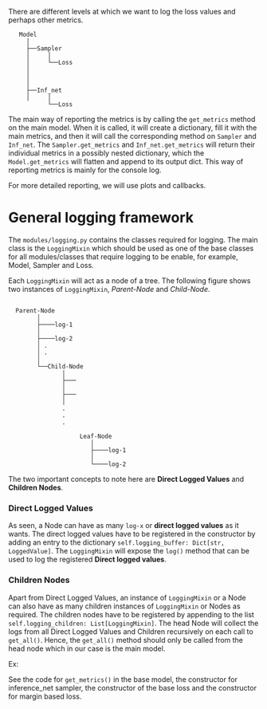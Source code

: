 There are different levels at which we want to log the loss values and perhaps other metrics.

```
   Model
     │
     ├──Sampler
     │     │
     │     └──Loss
     │
     │
     │
     ├──Inf_net
     │     │
           └──Loss
```
The main way of reporting the metrics is by calling the `get_metrics` method on the main model. When it is called, it will create a dictionary, fill it with the main metrics, and then it will call the corresponding method on `Sampler` and `Inf_net`. The `Sampler.get_metrics` and `Inf_net.get_metrics` will return their individual metrics in a possibly nested dictionary, which the `Model.get_metrics` will flatten and append to its output dict. This way of reporting metrics is mainly for the console log.

For more detailed reporting, we will use plots and callbacks.

# General logging framework

The `modules/logging.py` contains the classes required for logging. The main class is the `LoggingMixin` which should be used as one of the base classes for all modules/classes that require logging to be enable, for example, Model, Sampler and Loss. 

Each `LoggingMixin` will act as a node of a tree. The following figure shows two instances of `LoggingMixin`, *Parent-Node* and *Child-Node*.

```

  Parent-Node
        │
        ├────log-1
        │
        ├────log-2
        │ .
        │ .
        │
        └──Child-Node
               │
               ├───
               │
               ├───
               │
               .
               .
               .

                    Leaf-Node
                       │
                       ├────log-1
                       │
                       └────log-2

```
The two important concepts to note here are **Direct Logged Values** and **Children Nodes**.

### Direct Logged Values
As seen, a Node can have as many `log-x` or **direct logged values** as it wants. The direct logged values have to be registered in the constructor by adding an entry to the dictionary `self.logging_buffer: Dict[str, LoggedValue]`. The `LoggingMixin` will expose the `log()` method that can be used to log the registered **Direct logged values**.

### Children Nodes
Apart from Direct Logged Values, an instance of `LoggingMixin` or a Node can also have as many children instances of `LoggingMixin` or Nodes as required. The children nodes have to be registered by appending to the list `self.logging_children: List[LoggingMixin]`. The head Node will collect the logs from all Direct Logged Values and Children recursively on each call to `get_all()`. Hence, the `get_all()` method should only be called from the head node which in our case is the main model.

Ex:

See the code for `get_metrics()` in the base model, the constructor for inference_net sampler, the constructor of the base loss and the constructor for margin based loss.


